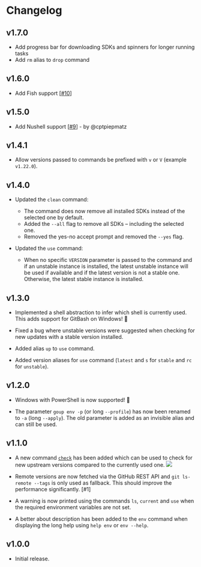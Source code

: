 # Changelog

## v1.7.0

- Add progress bar for downloading SDKs and spinners for longer running tasks
- Add `rm` alias to `drop` command

## v1.6.0

- Add Fish support [[#10](https://github.com/zekroTJA/goup/issues/10)]

## v1.5.0

- Add Nushell support [[#9](https://github.com/zekroTJA/goup/pull/9)] - by @cptpiepmatz

## v1.4.1

- Allow versions passed to commands be prefixed with `v` or `V` (example `v1.22.0`).

## v1.4.0

- Updated the `clean` command:
  - The command does now remove all installed SDKs instead of the selected one by default.
  - Added the `--all` flag to remove all SDKs – including the selected one.
  - Removed the yes-no accept prompt and removed the `--yes` flag.

- Updated the `use` command:
  - When no specific `VERSION` parameter is passed to the command and if an unstable instance is installed, the latest unstable instance will be used if available and if the latest version is not a stable one. Otherwise, the latest stable instance is installed. 

## v1.3.0

- Implemented a shell abstraction to infer which shell is currently used. This adds support for GitBash on Windows! 🎉

- Fixed a bug where unstable versions were suggested when checking for new updates with a stable version installed.

- Added alias `up` to `use` command.

- Added version aliases for `use` command (`latest` and `s` for `stable` and `rc` for `unstable`).

## v1.2.0

- Windows with PowerShell is now supported! 🥳

- The parameter `goup env -p` (or long `--profile`) has now been renamed to `-a` (long `--apply`). The old parameter is added as an invisible alias and can still be used.

## v1.1.0

- A new command [`check`](https://github.com/zekroTJA/goup/blob/main/docs/commands.md#check) has been added which can be used to check for new upstream versions compared to the currently used one.
  ![](https://user-images.githubusercontent.com/16734205/236545310-b6aa6956-93c8-4b6a-b50e-27332dd52104.gif)

- Remote versions are now fetched via the GitHub REST API and `git ls-remote --tags` is only used as fallback. This should improve the performance significantly. [#1]

- A warning is now printed using the commands `ls`, `current` and `use` when the required environment variables are not set.

- A better about description has been added to the `env` command when displaying the long help using `help env` or `env --help`.


## v1.0.0

- Initial release.